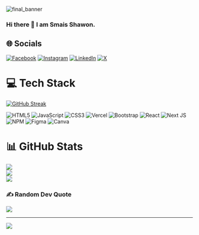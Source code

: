 

  ![final_banner](https://github.com/smais007/smais007/assets/59029490/072d6d06-c6b8-4b8e-9fec-26b6eedb6c91)

### Hi there 👋 I am Smais Shawon. 


## 🌐 Socials
[![Facebook](https://img.shields.io/badge/Facebook-%231877F2.svg?logo=Facebook&logoColor=white)](https://facebook.com/smais07) [![Instagram](https://img.shields.io/badge/Instagram-%23E4405F.svg?logo=Instagram&logoColor=white)](https://instagram.com/smais007) [![LinkedIn](https://img.shields.io/badge/LinkedIn-%230077B5.svg?logo=linkedin&logoColor=white)](https://linkedin.com/in/smais007) [![X](https://img.shields.io/badge/X-black.svg?logo=X&logoColor=white)](https://x.com/smais_shawon) 

# 💻 Tech Stack

<a href="https://git.io/streak-stats"><img src="https://github-readme-streak-stats.herokuapp.com?user=smais007" alt="GitHub Streak" /></a>


![HTML5](https://img.shields.io/badge/html5-%23E34F26.svg?style=for-the-badge&logo=html5&logoColor=white) ![JavaScript](https://img.shields.io/badge/javascript-%23323330.svg?style=for-the-badge&logo=javascript&logoColor=%23F7DF1E) ![CSS3](https://img.shields.io/badge/css3-%231572B6.svg?style=for-the-badge&logo=css3&logoColor=white) ![Vercel](https://img.shields.io/badge/vercel-%23000000.svg?style=for-the-badge&logo=vercel&logoColor=white) ![Bootstrap](https://img.shields.io/badge/bootstrap-%238511FA.svg?style=for-the-badge&logo=bootstrap&logoColor=white) ![React](https://img.shields.io/badge/react-%2320232a.svg?style=for-the-badge&logo=react&logoColor=%2361DAFB) ![Next JS](https://img.shields.io/badge/Next-black?style=for-the-badge&logo=next.js&logoColor=white) ![NPM](https://img.shields.io/badge/NPM-%23CB3837.svg?style=for-the-badge&logo=npm&logoColor=white) ![Figma](https://img.shields.io/badge/figma-%23F24E1E.svg?style=for-the-badge&logo=figma&logoColor=white) ![Canva](https://img.shields.io/badge/Canva-%2300C4CC.svg?style=for-the-badge&logo=Canva&logoColor=white)
# 📊 GitHub Stats
![](https://github-readme-stats.vercel.app/api?username=smais007&theme=radical&hide_border=false&include_all_commits=true&count_private=true)<br/>
![](https://github-readme-streak-stats.herokuapp.com/?user=smais007&theme=radical&hide_border=false)<br/>
![](https://github-readme-stats.vercel.app/api/top-langs/?username=smais007&theme=radical&hide_border=false&include_all_commits=true&count_private=true&layout=compact)

### ✍️ Random Dev Quote
![](https://quotes-github-readme.vercel.app/api?type=horizontal&theme=dark)

---
[![](https://visitcount.itsvg.in/api?id=smais007&icon=0&color=0)](https://visitcount.itsvg.in)

<!-- Proudly created with GPRM ( https://gprm.itsvg.in ) -->
